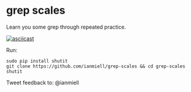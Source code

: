# grep scales

Learn you some grep through repeated practice.

[![asciicast](https://asciinema.org/a/41308.png)](https://asciinema.org/a/41308)

Run:

```
sudo pip install shutit
git clone https://github.com/ianmiell/grep-scales && cd grep-scales
shutit
```

Tweet feedback to: @ianmiell
